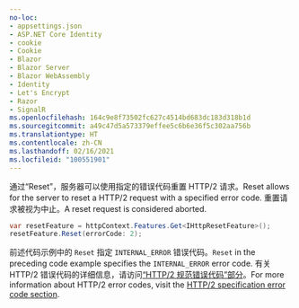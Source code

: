 ```yaml
---
no-loc:
- appsettings.json
- ASP.NET Core Identity
- cookie
- Cookie
- Blazor
- Blazor Server
- Blazor WebAssembly
- Identity
- Let's Encrypt
- Razor
- SignalR
ms.openlocfilehash: 164c9e8f73502fc627c4514bd683dc183d318b1d
ms.sourcegitcommit: a49c47d5a573379effee5c6b6e36f5c302aa756b
ms.translationtype: HT
ms.contentlocale: zh-CN
ms.lasthandoff: 02/16/2021
ms.locfileid: "100551901"
---
```

<span data-ttu-id="f846b-101">通过“Reset”，服务器可以使用指定的错误代码重置 HTTP/2 请求。</span><span class="sxs-lookup"><span data-stu-id="f846b-101">Reset allows for the server to reset a HTTP/2 request with a specified error code.</span></span> <span data-ttu-id="f846b-102">重置请求被视为中止。</span><span class="sxs-lookup"><span data-stu-id="f846b-102">A reset request is considered aborted.</span></span>

```csharp
var resetFeature = httpContext.Features.Get<IHttpResetFeature>();
resetFeature.Reset(errorCode: 2);
```

<span data-ttu-id="f846b-103">前述代码示例中的 `Reset` 指定 `INTERNAL_ERROR` 错误代码。</span><span class="sxs-lookup"><span data-stu-id="f846b-103">`Reset` in the preceding code example specifies the `INTERNAL_ERROR` error code.</span></span> <span data-ttu-id="f846b-104">有关 HTTP/2 错误代码的详细信息，请访问[“HTTP/2 规范错误代码”部分](https://tools.ietf.org/html/rfc7540#page-50)。</span><span class="sxs-lookup"><span data-stu-id="f846b-104">For more information about HTTP/2 error codes, visit the [HTTP/2 specification error code section](https://tools.ietf.org/html/rfc7540#page-50).</span></span>